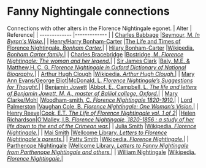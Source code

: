 # Fanny Nightingale connections
Connections with other alters in the Florence Nightingale egonet.
| Alter  | Reference|
| ------------- |------------- |
| [Charles Babbage](https://github.com/altealo/FNTest/blob/master/AltersReferences/CharlesBabbage.md)  |[Seymour, M. *In Byron's Wake.*](https://books.google.co.uk/books?id=y3ntCgAAQBAJ&pg=PT249&lpg=PT249&dq=charles+babbage+and+william+nightingale&source=bl&ots=iUX6fKKEeb&sig=ACfU3U0K3tcSyYDm_JOZ1pP5WQYO9ZG50g&hl=en&sa=X&ved=2ahUKEwjWhqPV-8fnAhW9SBUIHaBoDuMQ6AEwAHoECAoQAQ#v=onepage&q=charles%20babbage%20and%20william%20nightingale&f=false)|
| [Henry/Harry Bonham-Carter](https://github.com/altealo/FNTest/blob/master/AltersReferences/HenryBonhamCarter.md)  |[The Life and Times of Florence Nightingale. *Bonham Carter.*](https://lifeandtimesofflorencenightingale.wordpress.com/family-history-2/bonham-carter/)|
| [Hilary Bonham-Carter](https://github.com/altealo/FNTest/blob/master/AltersReferences/HilaryBonhamCarter.md)  |[Wikipedia. *Bonham Carter family.*](https://en.wikipedia.org/wiki/Bonham_Carter_family)|
| [Charles Bracebridge](https://github.com/altealo/FNTest/blob/master/AltersReferences/CharlesBracebridge.md)  |[Bostridge, M. *Florence Nightingale: The woman and her legend.*](https://books.google.co.uk/books?id=OsCiBgAAQBAJ&lpg=PR334&pg=PP1#v=onepage&q&f=false)|
| [Sir James Clark](https://github.com/altealo/FNTest/blob/master/AltersReferences/JamesClark.md) |[Baly, M.E. &  Matthew,H. C. G. *Florence Nightingale in Oxford Dictionary of National Biography.*](http://mathshistory.st-andrews.ac.uk/DNB/Nightingale.html)|
| [Arthur Hugh Clough](https://github.com/altealo/FNTest/blob/master/AltersReferences/ArthurHughClough.md) |[Wikipedia. *Arthur Hugh Clough.*](https://en.wikipedia.org/wiki/Arthur_Hugh_Clough)|
| [Mary Ann Evans/George Eliot](https://github.com/altealo/FNTest/blob/master/AltersReferences/GeorgeEliot.md)|[McDonald, L. *Florence Nightingale’s Suggestions for Thought.*](https://books.google.co.uk/books?id=Mle5Sjixa0cC&pg=PA23&lpg=PA23&dq=doctor+howe+and+nightingale&source=bl&ots=W4haIoMcCu&sig=ACfU3U2ko5LvZNCp0ut_wTLMbt23bsOYpA&hl=en&sa=X&ved=2ahUKEwjl56qtwfvjAhXhoXEKHUzwAjMQ6AEwDnoECAkQAQ#v=onepage&q=doctor%20howe%20and%20nightingale&f=false)|
| [Benjamin Jowett](https://github.com/altealo/FNTest/blob/master/AltersReferences/BenjaminJowett.md) |[Abbot, E., Campbell, L. *The life and letters of Benjamin Jowett, M. A., master of Balliol college, Oxford.*](https://archive.org/details/lifelettersbenja01abboiala/page/432/mode/2up)|
| [Mary Clarke/Mohl](https://github.com/altealo/FNTest/blob/master/AltersReferences/MaryClarke.md) |[Woodham-smith, C. *Florence Nightingale 1820-1910.*](https://archive.org/stream/in.ernet.dli.2015.64008/2015.64008.Florence-Nightingale-1820-1910_djvu.txt)|
| [Lord Palmerston](https://github.com/altealo/FNTest/blob/master/AltersReferences/LordPalmerston.md) |[Vaughan Cole, B. *Florence Nightingale: One Woman’s Vision.*](http://files.lib.byu.edu/exhibits/nightingale/downloads/HouseofLearningLecture.pdf)|
| [Henry Reeve](https://github.com/altealo/FNTest/blob/master/AltersReferences/HenryReeve.md)|[Cook, E.T. *The Life of Florence Nightingale vol. 1 of 2*](https://www.gutenberg.org/files/40057/40057-h/40057-h.htm)|
|[Helen Richardson](https://github.com/altealo/FNTest/blob/master/AltersReferences/HelenRichardson.md)|[O'Malley, I.B. *Florence Nightingale, 1820-1856 : a study of her life down to the end of the Crimean war.*](https://archive.org/stream/florencenighting00omal/florencenighting00omal_djvu.txt)|
| [Julia Smith](https://github.com/altealo/FNTest/blob/master/AltersReferences/JuliaSmith.md)  |[Wikipedia. *Florence Nightingale.*](https://en.wikipedia.org/wiki/Florence_Nightingale)|
| [Mai Smith](https://github.com/altealo/FNTest/blob/master/AltersReferences/MaiSmith.md)  |[Wellcome Library. *Letters to Florence Nightingale's parents.*](https://wellcomelibrary.org/item/b18309513)|
| [Patty Smith](https://github.com/altealo/FNTest/blob/master/AltersReferences/PattySmith.md)  |[Wikipedia. *Florence Nightingale.*](https://en.wikipedia.org/wiki/Florence_Nightingale)|
| [Parthenope Nightingale](https://github.com/altealo/FNTest/blob/master/AltersReferences/ParthenopeNightingale.md)  |[Wellcome Library. *Letters to Fanny Nightingale from Parthenope Nightingale and others.*](https://wellcomelibrary.org/item/b1925331x)|
| [William Nightingale](https://github.com/altealo/FNTest/blob/master/AltersReferences/WilliamNightingale.md)  |[Wikipedia. *Florence Nightingale.*](https://en.wikipedia.org/wiki/Florence_Nightingale)|



